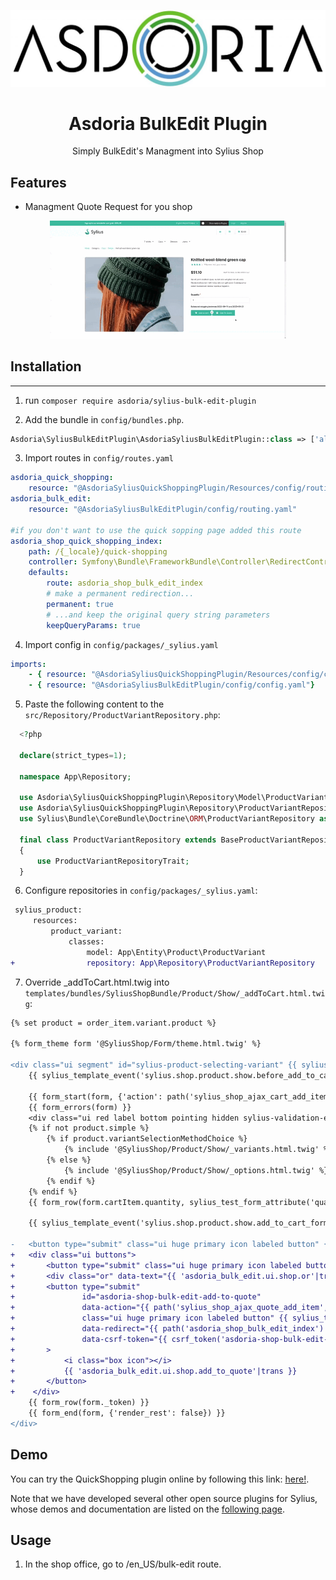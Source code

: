 <p align="center">
</p>

![Logo Asdoria](doc/asdoria.jpg)

<h1 align="center">Asdoria BulkEdit Plugin</h1>

<p align="center">Simply BulkEdit's Managment into Sylius Shop</p>

## Features

+ Managment Quote Request for you shop

<div style="max-width: 75%; height: auto; margin: auto">

![Add to Cart](doc/presentation.gif)

</div>

<div style="max-width: 75%; height: auto; margin: auto">

</div>



## Installation

---
1. run `composer require asdoria/sylius-bulk-edit-plugin`


2. Add the bundle in `config/bundles.php`.

```PHP
Asdoria\SyliusBulkEditPlugin\AsdoriaSyliusBulkEditPlugin::class => ['all' => true],
```

3. Import routes in `config/routes.yaml`

```yaml
asdoria_quick_shopping:
    resource: "@AsdoriaSyliusQuickShoppingPlugin/Resources/config/routing.yaml"
asdoria_bulk_edit:
    resource: "@AsdoriaSyliusBulkEditPlugin/config/routing.yaml"

#if you don't want to use the quick sopping page added this route
asdoria_shop_quick_shopping_index:
    path: /{_locale}/quick-shopping
    controller: Symfony\Bundle\FrameworkBundle\Controller\RedirectController::redirectAction
    defaults:
        route: asdoria_shop_bulk_edit_index
        # make a permanent redirection...
        permanent: true
        # ...and keep the original query string parameters
        keepQueryParams: true
```

4. Import config in `config/packages/_sylius.yaml`
```yaml
imports:
    - { resource: "@AsdoriaSyliusQuickShoppingPlugin/Resources/config/config.yaml"}
    - { resource: "@AsdoriaSyliusBulkEditPlugin/config/config.yaml"}
```

5. Paste the following content to the `src/Repository/ProductVariantRepository.php`:
```php
  <?php

  declare(strict_types=1);

  namespace App\Repository;

  use Asdoria\SyliusQuickShoppingPlugin\Repository\Model\ProductVariantRepositoryAwareInterface;
  use Asdoria\SyliusQuickShoppingPlugin\Repository\ProductVariantRepositoryTrait;
  use Sylius\Bundle\CoreBundle\Doctrine\ORM\ProductVariantRepository as BaseProductVariantRepository;
  
  final class ProductVariantRepository extends BaseProductVariantRepository implements ProductVariantRepositoryAwareInterface
  {
      use ProductVariantRepositoryTrait;
  }
```

6. Configure repositories in `config/packages/_sylius.yaml`:
```diff  
 sylius_product:
     resources:
         product_variant:
             classes:
                 model: App\Entity\Product\ProductVariant
+                repository: App\Repository\ProductVariantRepository
```

7. Override _addToCart.html.twig into `templates/bundles/SyliusShopBundle/Product/Show/_addToCart.html.twig`:
```diff
{% set product = order_item.variant.product %}

{% form_theme form '@SyliusShop/Form/theme.html.twig' %}

<div class="ui segment" id="sylius-product-selecting-variant" {{ sylius_test_html_attribute('product-selecting-variant') }}>
    {{ sylius_template_event('sylius.shop.product.show.before_add_to_cart', {'product': product, 'order_item': order_item}) }}

    {{ form_start(form, {'action': path('sylius_shop_ajax_cart_add_item', {'productId': product.id}), 'attr': {'id': 'sylius-product-adding-to-cart', 'class': 'ui loadable form', 'novalidate': 'novalidate', 'autocomplete': 'off', 'data-redirect': path(configuration.getRedirectRoute('summary'))}}) }}
    {{ form_errors(form) }}
    <div class="ui red label bottom pointing hidden sylius-validation-error" id="sylius-cart-validation-error" {{ sylius_test_html_attribute('cart-validation-error') }}></div>
    {% if not product.simple %}
        {% if product.variantSelectionMethodChoice %}
            {% include '@SyliusShop/Product/Show/_variants.html.twig' %}
        {% else %}
            {% include '@SyliusShop/Product/Show/_options.html.twig' %}
        {% endif %}
    {% endif %}
    {{ form_row(form.cartItem.quantity, sylius_test_form_attribute('quantity')) }}

    {{ sylius_template_event('sylius.shop.product.show.add_to_cart_form', {'product': product, 'order_item': order_item, 'form': form}) }}

-   <button type="submit" class="ui huge primary icon labeled button" {{ sylius_test_html_attribute('add-to-cart-button') }}><i class="cart icon"></i> {{ 'sylius.ui.add_to_cart'|trans }}</button>
+   <div class="ui buttons">
+       <button type="submit" class="ui huge primary icon labeled button" {{ sylius_test_html_attribute('add-to-cart-button') }}><i class="cart icon"></i> {{ 'sylius.ui.add_to_cart'|trans }}</button>
+       <div class="or" data-text="{{ 'asdoria_bulk_edit.ui.shop.or'|trans }}"></div>
+       <button type="submit"
+               id="asdoria-shop-bulk-edit-add-to-quote"
+               data-action="{{ path('sylius_shop_ajax_quote_add_item', {'productId': product.id}) }}"
+               class="ui huge primary icon labeled button" {{ sylius_test_html_attribute('add-to-quote-button') }}
+               data-redirect="{{ path('asdoria_shop_bulk_edit_index') }}"
+               data-csrf-token="{{ csrf_token('asdoria-shop-bulk-edit-add-to-quote') }}"
+       >
+           <i class="box icon"></i>
+           {{ 'asdoria_bulk_edit.ui.shop.add_to_quote'|trans }}
+       </button>
+    </div>
    {{ form_row(form._token) }}
    {{ form_end(form, {'render_rest': false}) }}
</div>  
```

## Demo

You can try the QuickShopping plugin online by following this link: [here!](https://demo-sylius.asdoria.fr/en_US/bulk-edit).

Note that we have developed several other open source plugins for Sylius, whose demos and documentation are listed on the [following page](https://asdoria.github.io/).

## Usage

1. In the shop office, go to /en_US/bulk-edit route.



